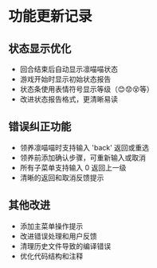 # 功能更新记录

## 状态显示优化
- 回合结束后自动显示凛喵喵状态
- 游戏开始时显示初始状态报告
- 状态条使用表情符号显示等级（😊😟😵等）
- 改进状态报告格式，更清晰易读

## 错误纠正功能
- 领养凛喵喵时支持输入 'back' 返回或重选
- 领养前添加确认步骤，可重新输入或取消
- 所有子菜单支持输入 0 返回上一级
- 清晰的返回和取消反馈提示

## 其他改进
- 添加主菜单操作提示
- 改进错误处理和用户反馈
- 清理历史文件导致的编译错误
- 优化代码结构和注释